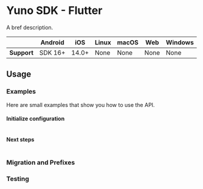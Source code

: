 # Yuno SDK - Flutter
<?code-excerpt path-base="example/lib"?>



A bref description.



|             | Android | iOS   | Linux | macOS  | Web | Windows     |
|-------------|---------|-------|-------|--------|-----|-------------|
| **Support** | SDK 16+ | 14.0+ | None   | None  | None| None        |

## Usage

### Examples
Here are small examples that show you how to use the API.

#### Initialize configuration
<?code-excerpt "readme_excerpts.dart (Write)"?>
```dart

```

#### Next steps
<?code-excerpt "readme_excerpts.dart (Read)"?>
```dart

```



### Migration and Prefixes



### Testing



<?code-excerpt "readme_excerpts.dart (Tests)"?>
```dart

```
